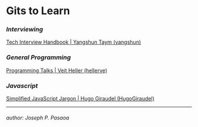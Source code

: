 # Gits to Learn

### **_Interviewing_**
[Tech Interview Handbook | Yangshun Taym (yangshun)](https://github.com/joseph-p-pasaoa/tech-interview-handbook)

### **_General Programming_**
[Programming Talks | Veit Heller (hellerve)](https://github.com/joseph-p-pasaoa/programming-talks)

### **_Javascript_**
[Simplified JavaScript Jargon | Hugo Giraudel (HugoGiraudel)](https://github.com/joseph-p-pasaoa/SJSJ)



---
###### author: Joseph P. Pasaoa
